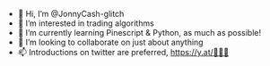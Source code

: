 - 👋 Hi, I’m @JonnyCash-glitch
- 👀 I’m interested in trading algorithms
- 🌱 I’m currently learning Pinescript & Python, as much as possible!
- 💞️ I’m looking to collaborate on just about anything
- 📫 Introductions on twitter are preferred, https://y.at/🤧🦍🍌

<!---
JonnyCash-glitch/JonnyCash-glitch is a ✨ special ✨ repository because its `README.md` (this file) appears on your GitHub profile.
You can click the Preview link to take a look at your changes.
--->
